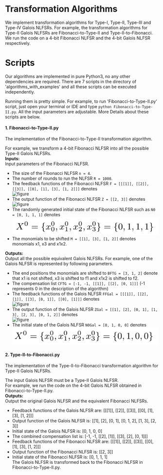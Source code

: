 # Transformation Algorithms
We implement transformation algorithms for Type-I, Type-II, Type-III and Type-IV Galois NLFSRs.
For example, the transformation algorithms for Type-II Galois NLFSRs are Fibonacci-to-Type-II and 
Type-II-to-Fibonacci. We run the code on a 4-bit Fibonacci 
NLFSR and the 4-bit Galois NLFSR respectively.

# Scripts
Our algorithms are implemented in pure Python3, no any other
dependencies are required. There are 7 scripts in the directory
of 'algorithms_with_examples' and all these scripts can be executed independently.

Running them is pretty simple. For example, to run 'Fibonacci-to-Type-II.py' script, just
open your terminal or IDE and type `python Fibonacci-to-Type-II.py`. All the input
parameters are adjustable. More Details about these scripts are below.

#### 1. Fibonacci-to-Type-II.py
The implementation of the Fibonacci-to-Type-II transformation algorithm. <br>

For example, we transform a 4-bit Fibonacci NLFSR into all the possible
Type-II Galois NLFSRs. <br>
**Inputs:** <br>
Input parameters of the Fibonacci NLFSR. <br>
* The size of the Fibonacci NLFSR `n = 4`.
* The number of rounds to run the NLFSR `R = 1000`.
* The feedback functions of the Fibonacci NLFSR
`F = [[[1]], [[2]], [[3]], [[0], [1], [3], [1, 2]]]` denotes <br>
![figure](figures/fig_8.png) <br>
* The output function of the Fibonacci NLFSR `Z = [[2, 3]]` denotes <br>
![figure](figures/fig_9.png) <br>
* The randomly generated initial state of the Fibonacci NLFSR such as
`N0 = [0, 1, 1, 1]` denotes <br>
![figure](figures/fig_3.png) <br>
* The monomials to be shifted `M = [[1], [3], [1, 2]]` denotes monomials
x1, x3 and x1x2.

**Outputs:** <br>
Output all the possible equivalent Galois NLFSRs. For example, one of
the Galois NLFSR is represented by following parameters. <br>
* The end positions the monomials are shifted to `BFTG = [3, 1, 2]`
denote that x1 is not shifted, x3 is shifted to f1 and x1x2 is shifted to f2. <br>
* The compensation list `CFTG = [-1, -1, [[1]], [[2], [0, 1]]]` (-1 represents 0 in the description of the algorithm) <br>
* The feedback functions of the Galois NLFSR
`FFGal = [[[1]], [[2], [1]], [[3], [0, 1]], [[0], [1]]]` denotes <br>
![figure](figures/fig_10.png) <br>
* The output function of the Galois NLFSR `ZGal = [[1], [2], [0, 1], [1, 3], [2, 3], [0, 1, 2]]` denotes <br>
![figure](figures/fig_11.png) <br>
* The initial state of the Galois NLFSR `N0Gal = [0, 1, 0, 0]` denotes <br>
![figure](figures/fig_6.png)

#### 2. Type-II-to-Fibonacci.py
The implementation of the Type-II-to-Fibonacci transformation algorithm
for Type-II Galois NLFSRs. <br>

The input Galois NLFSR must be a Type-II Galois NLFSR. <br>
For example, we run the code on the 4-bit Galois NLFSR obtained in Fibonacci-to-Type-II.py. <br>
**Outputs:** <br>
Output the original Galois NLFSR and the equivalent Fibonacci NLFSRs. <br>
* Feedback functions of the Galois NLFSR are:  [[[1]], [[2]], [[3]], [[0], [1], [3], [1, 2]]] <br>
* Output function of the Galois NLFSR is:  [[1], [2], [0, 1], [0, 1, 2], [1, 3], [2, 3]] <br>
* Initial state of the Galois NLFSR is:  [0, 1, 0, 0] <br>
* The combined compensation list is:  [-1, -1, [[2], [1]], [[3], [2], [0, 1]]] <br>
* Feedback functions of the Fibonacci NLFSR are:  [[[1]], [[2]], [[3]], [[0], [1], [3], [1, 2]]] <br>
* Output function of the Fibonacci NLFSR is:  [[2, 3]]
* Initial state of the Fibonacci NLFSR is:  [0, 1, 1, 1] <br>
The Galois NLFSR is transformed back to the Fibonacci NLFSR in Fibonacci-to-Type-II.py. <br>
